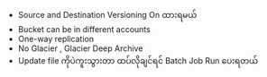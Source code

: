 - Source and Destination Versioning On ထားရမယ်
- Bucket can be in different accounts
- One-way replication
- No Glacier , Glacier Deep Archive
- Update file ကိုပဲကူးသွားတာ ထပ်လိုချင်ရင် Batch Job  Run ပေးရတယ်